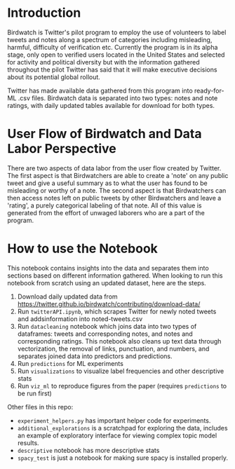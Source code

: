 # Introduction

Birdwatch is Twitter's pilot program to employ the use of volunteers to label tweets and notes along a spectrum of categories including misleading, harmful, difficulty of verification etc. Currently the program is in its alpha stage, only open to verified users located in the United States and selected for activity and political diversity but with the information gathered throughout the pilot Twitter has said that it will make executive decisions about its potential global rollout. 

Twitter has made available data gathered from this program into ready-for-ML .csv files. Birdwatch data is separated into two types: notes and note ratings, with daily updated tables available for download for both types.

# User Flow of Birdwatch and Data Labor Perspective

There are two aspects of data labor from the user flow created by Twitter. The first aspect is that Birdwatchers are able to create a 'note' on any public tweet and give a useful summary as to what the user has found to be misleading or worthy of a note. The second aspect is that Birdwatchers can then access notes left on public tweets by other Birdwatchers and leave a 'rating', a purely categorical labeling of that note. All of this value is generated from the effort of unwaged laborers who are a part of the program.

# How to use the Notebook

This notebook contains insights into the data and separates them into sections based on different information gathered. When looking to run this notebook from scratch using an updated dataset, here are the steps. 

1. Download daily updated data from https://twitter.github.io/birdwatch/contributing/download-data/ 
2. Run `twitterAPI.ipynb`, which scrapes Twitter for newly noted tweets and addsinformation into noted-tweets.csv
3. Run `datacleaning` notebook which joins data into two types of dataframes: tweets and corresponding notes, and notes and corresponding ratings. This notebook also cleans up text data through vectorization, the removal of links, punctuation, and numbers, and separates joined data into predictors and predictions.
4. Run `predictions` for ML experiments
5. Run `visualizations` to visualize label frequencies and other descriptive stats
6. Run `viz_ml` to reproduce figures from the paper (requires `predictions` to be run first)

Other files in this repo:
* `experiment_helpers.py` has important helper code for experiments. 
* `additional_explorations` is a scratchpad for exploring the data, includes an example of exploratory interface for viewing complex topic model results. 
* `descriptive` notebook has more descriptive stats
* `spacy_test` is just a notebook for making sure spacy is installed properly. 